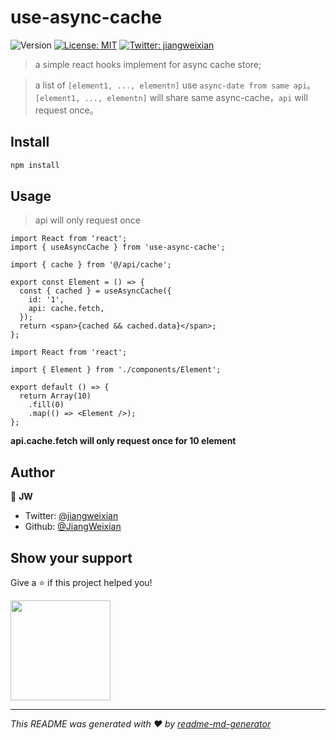 # use-async-cache
![Version](https://img.shields.io/npm/v/use-async-cache?style=for-the-badge)
[![License: MIT](https://img.shields.io/badge/License-MIT-yellow.svg?style=for-the-badge)](#)
[![Twitter: jiangweixian](https://img.shields.io/twitter/follow/jiangweixian.svg?style=for-the-badge)](https://twitter.com/jiangweixian)

> a simple react hooks implement for async cache store;

> a list of `[element1, ..., elementn]` use `async-date from same api`。`[element1, ..., elementn]` will share same async-cache，`api` will request once。

## Install

```sh
npm install
```

## Usage
> api will only request once

```tsx
import React from 'react';
import { useAsyncCache } from 'use-async-cache';

import { cache } from '@/api/cache';

export const Element = () => {
  const { cached } = useAsyncCache({
    id: '1',
    api: cache.fetch,
  });
  return <span>{cached && cached.data}</span>;
};
```

```tsx
import React from 'react';

import { Element } from './components/Element';

export default () => {
  return Array(10)
    .fill(0)
    .map(() => <Element />);
};
```

**api.cache.fetch will only request once for 10 element**

## Author

👤 **JW**

* Twitter: [@jiangweixian](https://twitter.com/jiangweixian)
* Github: [@JiangWeixian](https://github.com/JiangWeixian)

## Show your support

Give a ⭐️ if this project helped you!

<a href="https://www.patreon.com/jiangweixian">
  <img src="https://c5.patreon.com/external/logo/become_a_patron_button@2x.png" width="160">
</a>

***
_This README was generated with ❤️ by [readme-md-generator](https://github.com/kefranabg/readme-md-generator)_